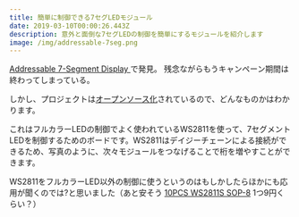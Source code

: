 ```yaml
---
title: 簡単に制御できる7セグLEDモジュール
date: 2019-03-10T00:00:26.443Z
description: 意外と面倒な7セグLEDの制御を簡単にするモジュールを紹介します
image: /img/addressable-7seg.png
---
```

[Addressable 7-Segment Display
](https://shop.idlehandsdev.com/products/addressable-7-segment-display)
で発見。
残念ながらもうキャンペーン期間は終わってしまっている。

しかし、プロジェクトは[オープンソース化](https://github.com/IdleHandsProject/addr_7seg)されているので、どんなものかはわかります。

これはフルカラーLEDの制御でよく使われているWS2811を使って、7セグメントLEDを制御するためのボードです。WS2811はデイジーチェーンによる接続ができるため、写真のように、次々モジュールをつなげることで桁を増やすことができます。

WS2811をフルカラーLED以外の制御に使うというのはもしかしたらほかにも応用が聞くのでは?と思いました（あと安そう [10PCS WS2811S SOP-8](http://s.click.aliexpress.com/e/jk3MkCo) 1つ9円くらい？）
